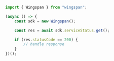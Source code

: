 <!-- Start SDK Example Usage -->


```typescript
import { Wingspan } from "wingspan";

(async () => {
    const sdk = new Wingspan();

    const res = await sdk.serviceStatus.get();

    if (res.statusCode == 200) {
        // handle response
    }
})();

```
<!-- End SDK Example Usage -->